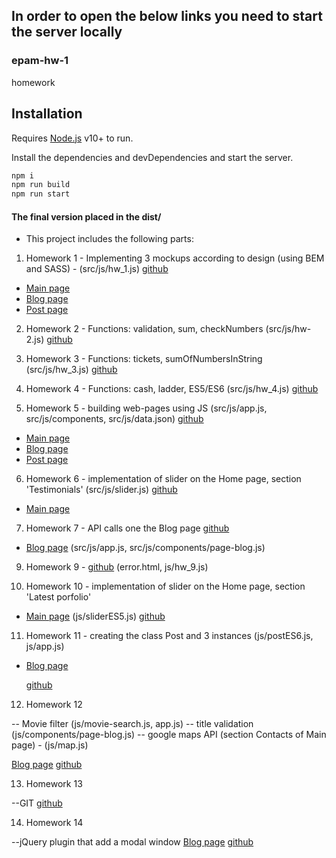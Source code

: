 ## In order to open the below links you need to start the server locally


### epam-hw-1
homework

## Installation

Requires [Node.js](https://nodejs.org/) v10+ to run.

Install the dependencies and devDependencies and start the server.

```bash
npm i
npm run build
npm run start
```

#### The final version placed in the dist/
- This project includes the following parts:

1. Homework 1 - Implementing 3 mockups according to design (using BEM and SASS) - (src/js/hw_1.js)
   [github](https://github.com/tsiestova/epam-hw-1/tree/HW_01)
  - [Main page](http://localhost:8080/index.html)
  - [Blog page](http://localhost:8080/blog.html) 
  - [Post page](http://localhost:8080/post.html)

2. Homework 2 - Functions: validation, sum, checkNumbers (src/js/hw-2.js)
   [github](https://github.com/tsiestova/epam-hw-1/tree/HW_02) 


3. Homework 3 - Functions: tickets, sumOfNumbersInString (src/js/hw_3.js)
   [github](https://github.com/tsiestova/epam-hw-1/tree/HW_03)

4. Homework 4 - Functions: cash, ladder, ES5/ES6 (src/js/hw_4.js) 
   [github](https://github.com/tsiestova/epam-hw-1/tree/HW_04)

5. Homework 5 - building web-pages using JS (src/js/app.js, src/js/components, src/js/data.json)
  [github](https://github.com/tsiestova/epam-hw-1/tree/HW_05)
- [Main page](http://localhost:8080/main.html)
- [Blog page](http://localhost:8080/main.html#blog)
- [Post page](http://localhost:8080/main.html#post)
  
6. Homework 6 - implementation of slider on the Home page, section 'Testimonials' (src/js/slider.js)
  [github](https://github.com/tsiestova/epam-hw-1/tree/HW_06)
- [Main page](http://localhost:8080/main.html)

7. Homework 7 - API calls one the Blog page
   [github](https://github.com/tsiestova/epam-hw-1/tree/HW_07)
- [Blog page](http://localhost:8080/main.html#blog) (src/js/app.js, src/js/components/page-blog.js)

9. Homework 9 - 
   [github](https://github.com/tsiestova/epam-hw-1/tree/HW_09) (error.html, js/hw_9.js)
   
10. Homework 10 - implementation of slider  on the Home page, section 'Latest porfolio'
- [Main page](http://localhost:8080/main.html) (js/sliderES5.js)
  [github](https://github.com/tsiestova/epam-hw-1/tree/HW_10) 

11. Homework 11 - creating the class Post and 3 instances (js/postES6.js, js/app.js)
- [Blog page](http://localhost:8080/main.html#blog)
  
  [github](https://github.com/tsiestova/epam-hw-1/tree/HW_11) 

12. Homework 12 

-- Movie filter (js/movie-search.js, app.js)
-- title validation (js/components/page-blog.js)
-- google maps API (section Contacts of Main page) - (js/map.js)

  [Blog page](http://localhost:8080/main.html#blog)
  [github](https://github.com/tsiestova/epam-hw-1/tree/HW_12) 

13. Homework 13

--GIT
[github](https://github.com/tsiestova/epam_fe_2021_Siestova)

14. Homework 14

--jQuery plugin that add a modal window
    [Blog page](http://localhost:8080/main.html#blog)
    [github](https://github.com/tsiestova/epam-hw-1/tree/HW_14)